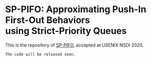 # SP-PIFO: Approximating Push-In First-Out Behaviors<br/>using Strict-Priority Queues

This is the repository of [SP-PIFO](https://nsg.ee.ethz.ch/publications/), accepted at USENIX NSDI 2020.

```bash
The code will be released soon.
```